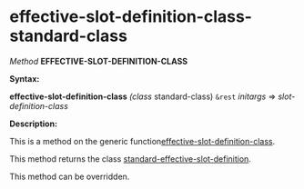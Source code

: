 effective-slot-definition-class-standard-class
==============================================

*Method* **EFFECTIVE-SLOT-DEFINITION-CLASS**

**Syntax:**

**effective-slot-definition-class** *(class* standard-class) `&rest` *initargs* => *slot-definition-class*

**Description:**

This is a method on the generic function[effective-slot-definition-class](/meta-object-protocol/effective-slot-definition-class).

This method returns the class [standard-effective-slot-definition](/meta-object-protocol/class-standard-effective-slot-definition).

This method can be overridden.
